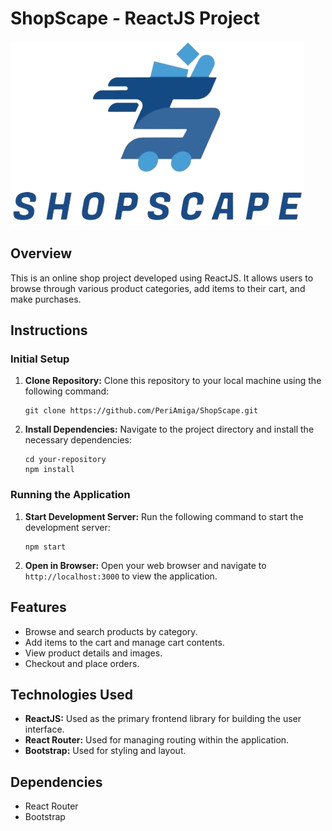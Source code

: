 <!DOCTYPE html>
<html lang="en">
<head>
    <meta charset="UTF-8">
    <meta name="viewport" content="width=device-width, initial-scale=1.0">
</head>
<body>

<h1>ShopScape - ReactJS Project</h1>

<img src="./src/pictures/logo.png" alt="Logo" style="max-width: 100%;">

<h2>Overview</h2>
<p>This is an online shop project developed using ReactJS. It allows users to browse through various product categories, add items to their cart, and make purchases.</p>

<h2>Instructions</h2>

<h3>Initial Setup</h3>
<ol>
    <li><strong>Clone Repository:</strong> Clone this repository to your local machine using the following command:
        <pre><code>git clone https://github.com/PeriAmiga/ShopScape.git</code></pre></li>
    <li><strong>Install Dependencies:</strong> Navigate to the project directory and install the necessary dependencies:
        <pre><code>cd your-repository
npm install</code></pre></li>
</ol>

<h3>Running the Application</h3>
<ol>
    <li><strong>Start Development Server:</strong> Run the following command to start the development server:
        <pre><code>npm start</code></pre></li>
    <li><strong>Open in Browser:</strong> Open your web browser and navigate to <code>http://localhost:3000</code> to view the application.</li>
</ol>

<h2>Features</h2>
<ul>
    <li>Browse and search products by category.</li>
    <li>Add items to the cart and manage cart contents.</li>
    <li>View product details and images.</li>
    <li>Checkout and place orders.</li>
</ul>

<h2>Technologies Used</h2>
<ul>
    <li><strong>ReactJS:</strong> Used as the primary frontend library for building the user interface.</li>
    <li><strong>React Router:</strong> Used for managing routing within the application.</li>
    <li><strong>Bootstrap:</strong> Used for styling and layout.</li>
</ul>

<h2>Dependencies</h2>
<ul>
    <li>React Router</li>
    <li>Bootstrap</li>
</ul>

</body>
</html>
